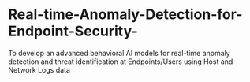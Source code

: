 # Real-time-Anomaly-Detection-for-Endpoint-Security-
To develop an advanced behavioral AI models for real-time anomaly detection and threat identification at Endpoints/Users using Host and Network Logs data
